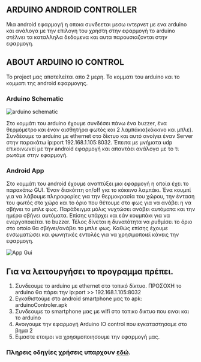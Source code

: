 ﻿


## ARDUINO ANDROID CONTROLLER

Μια android εφαρμογή η οποια συνδεεται μεσω ιντερνετ με ενα arduino και ανάλογα με την επιλογη του χρηστη στην εφαρμογή το arduino στέλνει τα καταλληλα δεδομενα και αυτα παρουσιαζονται στην εφαρμογη.


## ABOUT ARDUINO IO CONTROL
Το project μας αποτελείται απο 2 μερη. Το κομματι του arduino και το κομματι της android εφαρμογης.

### Arduino Schematic
![arduino schematic](http://www.cs.uoi.gr/~cs122312/arduino/img/Arduino_schematic.png)

Στο κομμάτι του arduino έχουμε συνδέσει πάνω ένα buzzer, ένα θερμόμετρο και έναν αισθητήρα φωτός και 2 λαμπάκια(κόκκινο και μπλε). Συνδέουμε το arduino με ethernet στο δίκτυο και αυτό ανοίγει έναν Server στην παρακάτω ip:port 192.168.1.105:8032. Έπειτα με μνήματα udp επικοινωνεί με την android εφαρμογή και απαντάει ανάλογα με το τι ρωτάμε στην εφαρμογή.

### Android App
Στο κομμάτι του android έχουμε αναπτύξει μια εφαρμογή η οποία έχει το παρακάτω GUI. Έναν διακόπτη on/off για το κόκκινο λαμπάκι. Ένα κουμπί για να λάβουμε πληροφορίες για την θερμοκρασία του χώρου, την ένταση του φωτός στο χώρο και το όριο που θέτουμε στο φως για να ανάβει η να σβήνει το μπλε φως. Παράδειγμα μόλις νυχτώσει ανάβει αυτόματα και την ημέρα σβήνει αυτόματα. Επίσης υπάρχει και εάν κουμπάκι για να ενεργοποιείται το buzzer. Τέλος δίνεται η δυνατότητα να ρυθμίσει το όριο στο οποίο θα σβήνει/ανάβει το μπλε φως. Καθώς επίσης έχουμε ενσωματώσει και φωνητικές εντολές για να χρησιμοποιεί κάνεις την εφαρμογη.

![App Gui](http://www.cs.uoi.gr/~cs122312/arduino/img/appGui.png)


## Για να λειτουργήσει το προγραμμα πρέπει.
1. Συνδεουμε το arduino με ethernet στο τοπικό δίκτυο. ΠΡΟΣΟΧΗ το arduino
θα πάρει την ip:port >> 192.168.1.105:8032
2. Εγκαθιστούμε στο android smartphone μας το apk: arduinoControler.apk
3. Συνδεουμε το smartphone μας με wifi στο τοπικο δικτυο που ειναι και το arduino
4. Ανοιγουμε την εφαρμογή Arduino IO control που εγκαταστησαμε στο βημα 2
5. Ειμαστε ετοιμοι να χρησιμοποιησουμε την εφαρμογή μας.

### Πληρεις οδηγίες χρήσεις υπαρχουν [εδώ](ArduinoIOcontrolReport.pdf).
